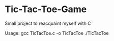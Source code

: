 # Tic-Tac-Toe-Game
Small project to reacquaint myself with C 

Usage: 
gcc TicTacToe.c -o TicTacToe
./TicTacToe

